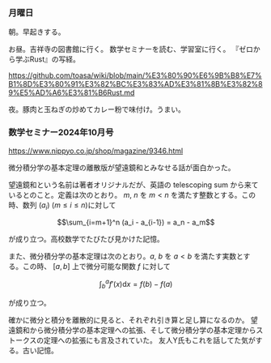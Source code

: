 ### 月曜日

朝。早起きする。

お昼。吉祥寺の図書館に行く。
数学セミナーを読む、学習室に行く。
『ゼロから学ぶRust』の写経。

https://github.com/toasa/wiki/blob/main/%E3%80%90%E6%9B%B8%E7%B1%8D%E3%80%91%E3%82%BC%E3%83%AD%E3%81%8B%E3%82%89%E5%AD%A6%E3%81%B6Rust.md

夜。豚肉と玉ねぎの炒めてカレー粉で味付け。うまい。

### 数学セミナー2024年10月号

https://www.nippyo.co.jp/shop/magazine/9346.html

微分積分学の基本定理の離散版が望遠鏡和とみなせる話が面白かった。

望遠鏡和という名前は著者オリジナルだが、英語の telescoping sum から来ているとのこと。定義は次のとおり。 $m$, $n$ を $m<n$ を満たす整数とする。この時、数列 $(a_{i})$ $(m \le  i \le n)$に対して

$$\sum_{i=m+1}^n (a_i - a_{i-1}) = a_n - a_m$$

が成り立つ。高校数学でたびたび見かけた記憶。

また、微分積分学の基本定理は次のとおり。$a$, $b$ を $a<b$ を満たす実数とする。この時、 $[a,b]$ 上で微分可能な関数 $f$ に対して

$$\int_{b}^{a} f'(x)\mathrm{d}x = f(b) - f(a)$$

が成り立つ。

確かに微分と積分を離散的に見ると、それぞれ引き算と足し算になるのか。
望遠鏡和から微分積分学の基本定理への拡張、そして微分積分学の基本定理からストークスの定理への拡張にも言及されていた。
友人Y氏もこれを話してた気がする。古い記憶。

